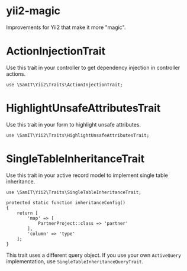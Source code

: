 # yii2-magic
Improvements for Yii2 that make it more "magic".

# ActionInjectionTrait
Use this trait in your controller to get dependency injection in controller actions.
````
use \SamIT\Yii2\Traits\ActionInjectionTrait;
````

# HighlightUnsafeAttributesTrait
Use this trait in your form to highlight unsafe attributes.
````
use \SamIT\Yii2\Traits\HighlightUnsafeAttributesTrait;
````

# SingleTableInheritanceTrait
Use this trait in your active record model to implement single table inheritance.
````
use \SamIT\Yii2\Traits\SingleTableInheritanceTrait;

protected static function inheritanceConfig()
{
    return [
        'map' => [
            PartnerProject::class => 'partner'
        ],
        'column' => 'type'
    ];
}
````
This trait uses a different query object. If you use your own `ActiveQuery` implementation, use `SingleTableInheritanceQueryTrait`.
